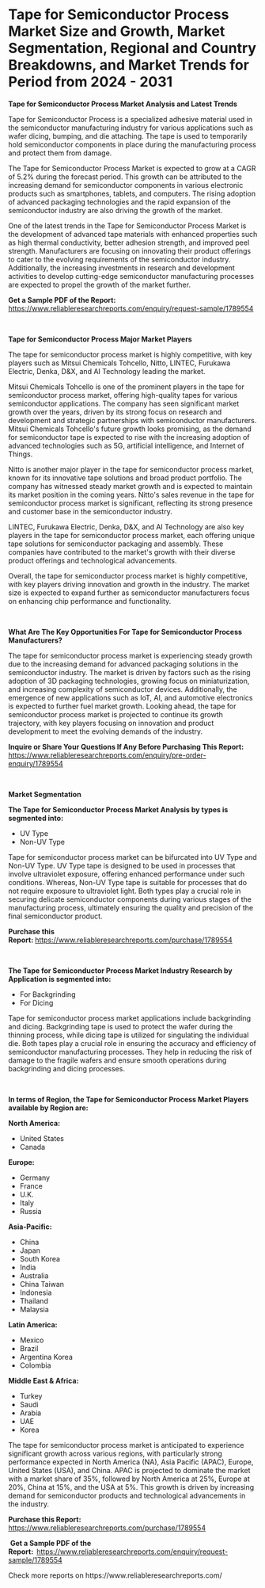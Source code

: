 <p><h1>Tape for Semiconductor Process Market Size and Growth, Market Segmentation, Regional and Country Breakdowns, and Market Trends for Period from 2024 -  2031</h1></p><p><strong>Tape for Semiconductor Process Market Analysis and Latest Trends</strong></p>
<p><p>Tape for Semiconductor Process is a specialized adhesive material used in the semiconductor manufacturing industry for various applications such as wafer dicing, bumping, and die attaching. The tape is used to temporarily hold semiconductor components in place during the manufacturing process and protect them from damage.</p><p>The Tape for Semiconductor Process Market is expected to grow at a CAGR of 5.2% during the forecast period. This growth can be attributed to the increasing demand for semiconductor components in various electronic products such as smartphones, tablets, and computers. The rising adoption of advanced packaging technologies and the rapid expansion of the semiconductor industry are also driving the growth of the market.</p><p>One of the latest trends in the Tape for Semiconductor Process Market is the development of advanced tape materials with enhanced properties such as high thermal conductivity, better adhesion strength, and improved peel strength. Manufacturers are focusing on innovating their product offerings to cater to the evolving requirements of the semiconductor industry. Additionally, the increasing investments in research and development activities to develop cutting-edge semiconductor manufacturing processes are expected to propel the growth of the market further.</p></p>
<p><strong>Get a Sample PDF of the Report:&nbsp;</strong> <a href="https://www.reliableresearchreports.com/enquiry/request-sample/1789554">https://www.reliableresearchreports.com/enquiry/request-sample/1789554</a></p>
<p>&nbsp;</p>
<p><strong>Tape for Semiconductor Process Major Market Players</strong></p>
<p><p>The tape for semiconductor process market is highly competitive, with key players such as Mitsui Chemicals Tohcello, Nitto, LINTEC, Furukawa Electric, Denka, D&X, and AI Technology leading the market.</p><p>Mitsui Chemicals Tohcello is one of the prominent players in the tape for semiconductor process market, offering high-quality tapes for various semiconductor applications. The company has seen significant market growth over the years, driven by its strong focus on research and development and strategic partnerships with semiconductor manufacturers. Mitsui Chemicals Tohcello's future growth looks promising, as the demand for semiconductor tape is expected to rise with the increasing adoption of advanced technologies such as 5G, artificial intelligence, and Internet of Things.</p><p>Nitto is another major player in the tape for semiconductor process market, known for its innovative tape solutions and broad product portfolio. The company has witnessed steady market growth and is expected to maintain its market position in the coming years. Nitto's sales revenue in the tape for semiconductor process market is significant, reflecting its strong presence and customer base in the semiconductor industry.</p><p>LINTEC, Furukawa Electric, Denka, D&X, and AI Technology are also key players in the tape for semiconductor process market, each offering unique tape solutions for semiconductor packaging and assembly. These companies have contributed to the market's growth with their diverse product offerings and technological advancements.</p><p>Overall, the tape for semiconductor process market is highly competitive, with key players driving innovation and growth in the industry. The market size is expected to expand further as semiconductor manufacturers focus on enhancing chip performance and functionality.</p></p>
<p>&nbsp;</p>
<p><strong>What Are The Key Opportunities For Tape for Semiconductor Process Manufacturers?</strong></p>
<p><p>The tape for semiconductor process market is experiencing steady growth due to the increasing demand for advanced packaging solutions in the semiconductor industry. The market is driven by factors such as the rising adoption of 3D packaging technologies, growing focus on miniaturization, and increasing complexity of semiconductor devices. Additionally, the emergence of new applications such as IoT, AI, and automotive electronics is expected to further fuel market growth. Looking ahead, the tape for semiconductor process market is projected to continue its growth trajectory, with key players focusing on innovation and product development to meet the evolving demands of the industry.</p></p>
<p><strong>Inquire or Share Your Questions If Any Before Purchasing This Report:</strong> <a href="https://www.reliableresearchreports.com/enquiry/pre-order-enquiry/1789554">https://www.reliableresearchreports.com/enquiry/pre-order-enquiry/1789554</a></p>
<p>&nbsp;</p>
<p><strong>Market Segmentation</strong></p>
<p><strong>The Tape for Semiconductor Process Market Analysis by types is segmented into:</strong></p>
<p><ul><li>UV Type</li><li>Non-UV Type</li></ul></p>
<p><p>Tape for semiconductor process market can be bifurcated into UV Type and Non-UV Type. UV Type tape is designed to be used in processes that involve ultraviolet exposure, offering enhanced performance under such conditions. Whereas, Non-UV Type tape is suitable for processes that do not require exposure to ultraviolet light. Both types play a crucial role in securing delicate semiconductor components during various stages of the manufacturing process, ultimately ensuring the quality and precision of the final semiconductor product.</p></p>
<p><strong>Purchase this Report:&nbsp;</strong><a href="https://www.reliableresearchreports.com/purchase/1789554">https://www.reliableresearchreports.com/purchase/1789554</a></p>
<p>&nbsp;</p>
<p><strong>The Tape for Semiconductor Process Market Industry Research by Application is segmented into:</strong></p>
<p><ul><li>For Backgrinding</li><li>For Dicing</li></ul></p>
<p><p>Tape for semiconductor process market applications include backgrinding and dicing. Backgrinding tape is used to protect the wafer during the thinning process, while dicing tape is utilized for singulating the individual die. Both tapes play a crucial role in ensuring the accuracy and efficiency of semiconductor manufacturing processes. They help in reducing the risk of damage to the fragile wafers and ensure smooth operations during backgrinding and dicing processes.</p></p>
<p>&nbsp;</p>
<p><strong>In terms of Region, the Tape for Semiconductor Process Market Players available by Region are:</strong></p>
<p>
    <p> <strong> North America: </strong>
        <ul>
            <li>United States</li>
            <li>Canada</li>
        </ul>
        </p> 
    <p> <strong> Europe: </strong>
        <ul>
            <li>Germany</li>
            <li>France</li>
            <li>U.K.</li>
            <li>Italy</li>
            <li>Russia</li>
        </ul>
        </p> 
    <p> <strong> Asia-Pacific: </strong>
        <ul>
            <li>China</li>
            <li>Japan</li>
            <li>South Korea</li>
            <li>India</li>
            <li>Australia</li>
            <li>China Taiwan</li>
            <li>Indonesia</li>
            <li>Thailand</li>
            <li>Malaysia</li>
        </ul>
        </p> 
    <p> <strong> Latin America: </strong>
        <ul>
            <li>Mexico</li>
            <li>Brazil</li>
            <li>Argentina Korea</li>
            <li>Colombia</li>
        </ul>
        </p> 
    <p> <strong> Middle East & Africa: </strong>
        <ul>
            <li>Turkey</li>
            <li>Saudi</li>
            <li>Arabia</li>
            <li>UAE</li>
            <li>Korea</li>
        </ul>
    </p>
    </p>
<p><p>The tape for semiconductor process market is anticipated to experience significant growth across various regions, with particularly strong performance expected in North America (NA), Asia Pacific (APAC), Europe, United States (USA), and China. APAC is projected to dominate the market with a market share of 35%, followed by North America at 25%, Europe at 20%, China at 15%, and the USA at 5%. This growth is driven by increasing demand for semiconductor products and technological advancements in the industry.</p></p>
<p><strong>Purchase this Report: </strong><a href="https://www.reliableresearchreports.com/purchase/1789554">https://www.reliableresearchreports.com/purchase/1789554</a></p>
<p>&nbsp;<strong>Get a Sample PDF of the Report:&nbsp;&nbsp;</strong><a href="https://www.reliableresearchreports.com/enquiry/request-sample/1789554">https://www.reliableresearchreports.com/enquiry/request-sample/1789554</a></p>
<p><strong></strong></p>
<p>Check more reports on https://www.reliableresearchreports.com/</p>